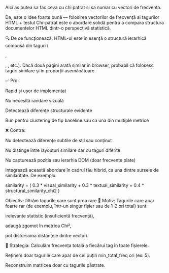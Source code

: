 Aici as putea sa fac ceva cu chi patrat si sa numar cu vectori de frecventa.

Da, este o idee foarte bună — folosirea vectorilor de frecvență ai tagurilor HTML + testul Chi-pătrat este o abordare solidă pentru a compara structura documentelor HTML dintr-o perspectivă statistică.

🔍 De ce funcționează:
HTML-ul este în esență o structură ierarhică compusă din taguri (<div>, <p>, <table>, etc.). Dacă două pagini arată similar în browser, probabil că folosesc taguri similare și în proporții asemănătoare.

✅ Pro:

Rapid și ușor de implementat

Nu necesită randare vizuală

Detectează diferențe structurale evidente

Bun pentru clustering de tip baseline sau ca una din multiple metrice

❌ Contra:

Nu detectează diferențe subtile de stil sau conținut

Nu distinge între layouturi similare dar cu taguri diferite

Nu capturează poziția sau ierarhia DOM (doar frecvențe plate)


Integrează această abordare în cadrul tău hibrid, ca una dintre sursele de similaritate. De exemplu:

similarity = (
    0.3 * visual_similarity +
    0.3 * textual_similarity +
    0.4 * structural_similarity_chi2
)

Obiectiv: filtrăm tagurile care sunt prea rare
📌 Motiv:
Tagurile care apar foarte rar (de exemplu, într-un singur fișier sau de 1-2 ori total) sunt:

irelevante statistic (insuficientă frecvență),

adaugă zgomot în metrica Chi²,

pot distorsiona distanțele dintre vectori.

🧠 Strategia:
Calculăm frecvența totală a fiecărui tag în toate fișierele.

Reținem doar tagurile care apar de cel puțin min_total_freq ori (ex: 5).

Reconstruim matricea doar cu tagurile păstrate.